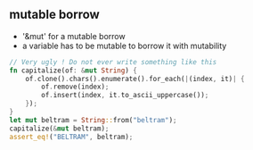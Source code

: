## mutable borrow

* '&mut' for a mutable borrow
* a variable has to be mutable to borrow it with mutability

```rust
// Very ugly ! Do not ever write something like this
fn capitalize(of: &mut String) {
    of.clone().chars().enumerate().for_each(|(index, it)| {
        of.remove(index);
        of.insert(index, it.to_ascii_uppercase());
    });
}
let mut beltram = String::from("beltram");
capitalize(&mut beltram);
assert_eq!("BELTRAM", beltram);
```